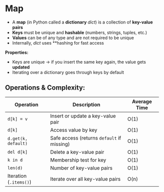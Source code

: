 # Map 

- A **map** (in Python called a **dictionary** *dict*) is a collection of **key-value pairs**
- **Keys** must be unique and **hashable** (numbers, strings, tuples, etc.)
- **Values** can be of any type and are not required to be unique
- Internally, *dict* uses **hashing for fast access


**Properties:**

- Keys are unique -> if you insert the same key again, the value gets **updated**
- Iterating over a dictionary goes through keys by default

## Operations & Complexity:

| Operation              | Description                                | Average Time |
| ---------------------- | ------------------------------------------ | ------------ |
| `d[k] = v`             | Insert or update a key-value pair          | O(1)         |
| `d[k]`                 | Access value by key                        | O(1)         |
| `d.get(k, default)`    | Safe access (returns `default` if missing) | O(1)         |
| `del d[k]`             | Delete a key-value pair                    | O(1)         |
| `k in d`               | Membership test for key                    | O(1)         |
| `len(d)`               | Number of key-value pairs                  | O(1)         |
| Iteration (`.items()`) | Iterate over all key-value pairs           | O(n)         |
